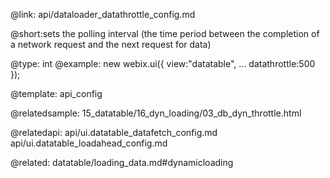 @link: api/dataloader_datathrottle_config.md



@short:sets the polling interval (the time period between the completion of a network request and the next request for data)
	

@type: int
@example:
new webix.ui({
	view:"datatable",
	...
	datathrottle:500
});



@template:	api_config

@relatedsample:
	15_datatable/16_dyn_loading/03_db_dyn_throttle.html

@relatedapi:
	api/ui.datatable_datafetch_config.md
	api/ui.datatable_loadahead_config.md

@related:
	datatable/loading_data.md#dynamicloading
